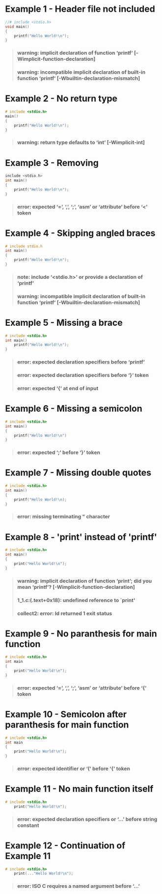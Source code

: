# Example 1 - Header file not included
```c
//# include <stdio.h>
void main()
{
	printf("Hello World!\n");
}
```
> ### warning: implicit declaration of function ‘printf’ [-Wimplicit-function-declaration]
> ### warning: incompatible implicit declaration of built-in function ‘printf’ [-Wbuiltin-declaration-mismatch]

# Example 2 - No return type
```c
# include <stdio.h>
main()
{
	printf("Hello World!\n");
}
```
> ### warning: return type defaults to ‘int’ [-Wimplicit-int]

# Example 3 - Removing #
```c
include <stdio.h>
int main()
{
	printf("Hello World!\n");
}
```
> ### error: expected ‘=’, ‘,’, ‘;’, ‘asm’ or ‘__attribute__’ before ‘<’ token

# Example 4 - Skipping angled braces
```c
# include stdio.h
int main()
{
	printf("Hello World!\n");
}
```
> ### note: include ‘<stdio.h>’ or provide a declaration of ‘printf’
> ### warning: incompatible implicit declaration of built-in function ‘printf’ [-Wbuiltin-declaration-mismatch]

# Example 5 - Missing a brace
```c
# include <stdio.h>
int main()
	printf("Hello World!\n");
}
```
> ### error: expected declaration specifiers before ‘printf’
> ### error: expected declaration specifiers before ‘}’ token
> ### error: expected ‘{’ at end of input

# Example 6 - Missing a semicolon
```c
# include <stdio.h>
int main()
{
	printf("Hello World!\n")
}
```
> ### error: expected ‘;’ before ‘}’ token

# Example 7 - Missing double quotes
```c
# include <stdio.h>
int main()
{
	printf("Hello World!\n);
}
```
> ### error: missing terminating " character

# Example 8 - 'print' instead of 'printf'
```c
# include <stdio.h>
int main()
{
	print("Hello World!\n");
}
```
> ### warning: implicit declaration of function ‘print’; did you mean ‘printf’? [-Wimplicit-function-declaration]
> ### 1_1.c:(.text+0x18): undefined reference to `print'
> ### collect2: error: ld returned 1 exit status

# Example 9 - No paranthesis for main function
```c
# include <stdio.h>
int main
{
	print("Hello World!\n");
}
```
> ### error: expected ‘=’, ‘,’, ‘;’, ‘asm’ or ‘__attribute__’ before ‘{’ token

# Example 10 - Semicolon after paranthesis for main function
```c
# include <stdio.h>
int main
{
	print("Hello World!\n");
}
```
> ### error: expected identifier or ‘(’ before ‘{’ token

# Example 11 - No main function itself
```c
# include <stdio.h>
	print("Hello World!\n");
```
> ### error: expected declaration specifiers or ‘...’ before string constant

# Example 12 - Continuation of Example 11
```c
# include <stdio.h>
	print(..."Hello World!\n");
```
> ### error: ISO C requires a named argument before ‘...’

